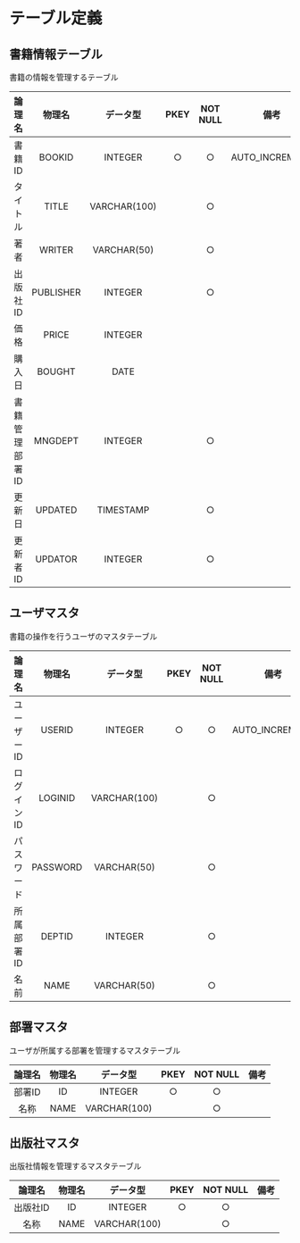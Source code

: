 # テーブル定義

## 書籍情報テーブル

書籍の情報を管理するテーブル

| 論理名 | 物理名 |データ型 | PKEY | NOT NULL| 備考 |
|:-:|:-:|:-:|:-:|:-:|:-:|
|書籍ID| BOOKID |INTEGER |○ |○ | AUTO_INCREMENT |
|タイトル| TITLE | VARCHAR(100) ||○ | |
|著者| WRITER |VARCHAR(50)| |○ | |
|出版社ID | PUBLISHER | INTEGER|| ○ | |
|価格 |PRICE |INTEGER  | ||
|購入日| BOUGHT | DATE  | ||
|書籍管理部署ID| MNGDEPT | INTEGER| |○| |
|更新日| UPDATED |TIMESTAMP ||○ | |
|更新者ID| UPDATOR | INTEGER | |○ | |

## ユーザマスタ

書籍の操作を行うユーザのマスタテーブル

| 論理名 | 物理名 |データ型 | PKEY | NOT NULL| 備考 |
|:-:|:-:|:-:|:-:|:-:|:-:|
|ユーザーID| USERID |INTEGER |○ |○ | AUTO_INCREMENT |
|ログインID| LOGINID| VARCHAR(100) ||○ | |
|パスワード| PASSWORD |VARCHAR(50)|| ○ | |
|所属部署ID| DEPTID | INTEGER || ○ | |
|名前| NAME |VARCHAR(50)|| ○ | ||

## 部署マスタ

ユーザが所属する部署を管理するマスタテーブル

| 論理名 | 物理名 |データ型 | PKEY | NOT NULL| 備考 |
|:-:|:-:|:-:|:-:|:-:|:-:|
|部署ID| ID |INTEGER |○ |○ | |
|名称| NAME| VARCHAR(100)|| ○ | |

## 出版社マスタ

出版社情報を管理するマスタテーブル

| 論理名 | 物理名 |データ型 | PKEY | NOT NULL| 備考 |
|:-:|:-:|:-:|:-:|:-:|:-:|
|出版社ID| ID |INTEGER |○ |○ | |
|名称| NAME| VARCHAR(100)|| ○ | |

